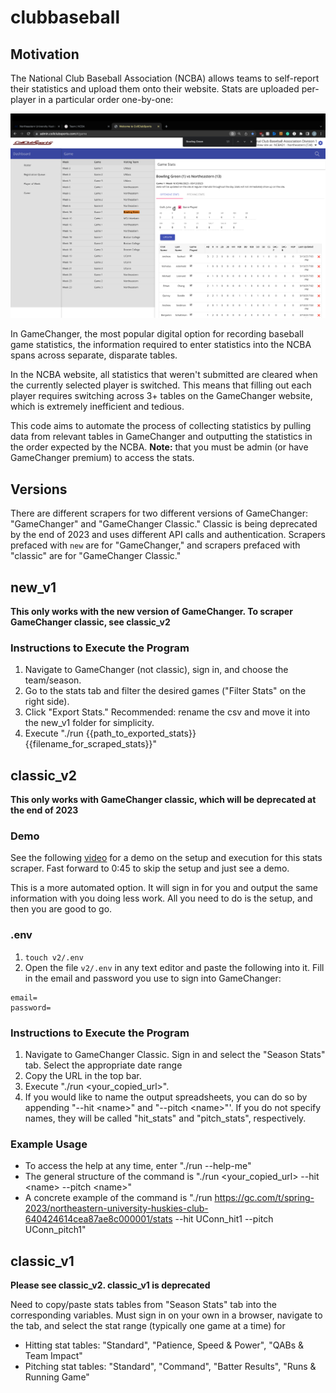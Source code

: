 # clubbaseball

## Motivation
The National Club Baseball Association (NCBA) allows teams to self-report their statistics and upload them onto their website. Stats are uploaded per-player in a particular order one-by-one:

![NCBA Hitting Stats](media/entering%20stats/NCBA/NCBA%20hitting.png)

In GameChanger, the most popular digital option for recording baseball game statistics, the information required to enter statistics into the NCBA spans across separate, disparate tables. 

In the NCBA website, all statistics that weren't submitted are cleared when the currently selected player is switched. This means that filling out each player requires switching across 3+ tables on the GameChanger website, which is extremely inefficient and tedious.

This code aims to automate the process of collecting statistics by pulling data from relevant tables in GameChanger and outputting the statistics in the order expected by the NCBA. **Note:** that you must be admin (or have GameChanger premium) to access the stats.

## Versions
There are different scrapers for two different versions of GameChanger: "GameChanger" and "GameChanger Classic." Classic is being deprecated by the end of 2023 and uses different API calls and authentication. Scrapers prefaced with `new` are for "GameChanger," and scrapers prefaced with "classic" are for "GameChanger Classic."

## new_v1

**This only works with the new version of GameChanger. To scraper GameChanger classic, see classic_v2**

### Instructions to Execute the Program
1. Navigate to GameChanger (not classic), sign in, and choose the team/season.
2. Go to the stats tab and filter the desired games ("Filter Stats" on the right side).
3. Click "Export Stats." Recommended: rename the csv and move it into the new_v1 folder for simplicity.
4. Execute "./run {{path_to_exported_stats}} {{filename_for_scraped_stats}}"


## classic_v2

**This only works with GameChanger classic, which will be deprecated at the end of 2023**

### Demo
See the following [video](https://youtu.be/wzqZL1Tiu7w) for a demo on the setup and execution for this stats scraper. Fast forward to 0:45 to skip the setup and just see a demo.

This is a more automated option. It will sign in for you and output the same information with you doing less work. All you need to do is the setup, and then you are good to go.

### .env
1. `touch v2/.env`
2. Open the file `v2/.env` in any text editor and paste the following into it. Fill in the email and password you use to sign into GameChanger:

```
email=
password=
```

### Instructions to Execute the Program
1. Navigate to GameChanger Classic. Sign in and select the "Season Stats" tab. Select the appropriate date range
2. Copy the URL in the top bar.
3. Execute "./run \<your_copied_url\>".
4. If you would like to name the output spreadsheets, you can do so by appending "--hit \<name\>" and "--pitch \<name\>"'. If you do not specify names, they will be called "hit_stats" and "pitch_stats", respectively.

### Example Usage
- To access the help at any time, enter "./run --help-me"
- The general structure of the command is "./run \<your_copied_url\> --hit \<name\> --pitch \<name\>"
- A concrete example of the command is "./run https://gc.com/t/spring-2023/northeastern-university-huskies-club-640424614cea87ae8c000001/stats --hit UConn_hit1 --pitch UConn_pitch1"


## classic_v1

**Please see classic_v2. classic_v1 is deprecated**

Need to copy/paste stats tables from "Season Stats" tab into the corresponding variables. Must sign in on your own in a browser, navigate to the tab, and select the stat range (typically one game at a time) for 
- Hitting stat tables: "Standard", "Patience, Speed & Power", "QABs & Team Impact"
- Pitching stat tables: "Standard", "Command", "Batter Results", "Runs & Running Game"